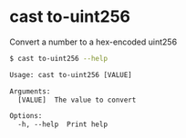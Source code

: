 # cast to-uint256

Convert a number to a hex-encoded uint256

```bash
$ cast to-uint256 --help
```

```txt
Usage: cast to-uint256 [VALUE]

Arguments:
  [VALUE]  The value to convert

Options:
  -h, --help  Print help
```